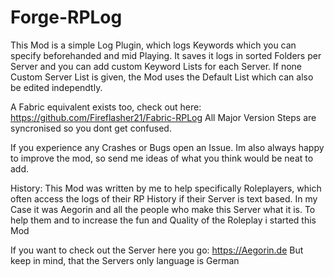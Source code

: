 # Forge-RPLog
This Mod is a simple Log Plugin, which logs Keywords which you can specify beforehanded and mid Playing. 
It saves it logs in sorted Folders per Server and you can add custom Keyword Lists for each Server.
If none Custom Server List is given, the Mod uses the Default List which can also be edited independtly.

A Fabric equivalent exists too, check out here: https://github.com/Fireflasher21/Fabric-RPLog
All Major Version Steps are syncronised so you dont get confused.

If you experience any Crashes or Bugs open an Issue. Im also always happy to improve the mod, so send me ideas of what you think would be neat to add.

History:
This Mod was written by me to help specifically Roleplayers, which often access the logs of their RP History if their Server is text based. 
In my Case it was Aegorin and all the people who make this Server what it is. To help them and to increase the fun and Quality of the Roleplay i started this Mod 

If you want to check out the Server here you go: https://Aegorin.de
But keep in mind, that the Servers only language is German
